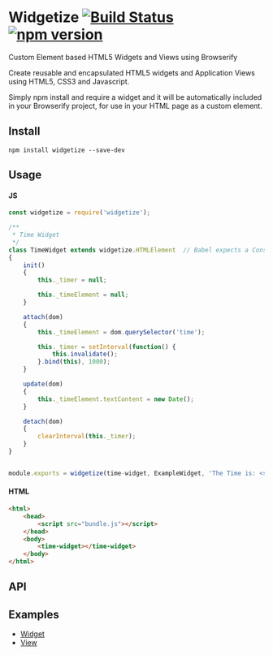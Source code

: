 # Widgetize  [![Build Status](https://travis-ci.org/bealearts/widgetize.svg)](https://travis-ci.org/bealearts/widgetize) [![npm version](https://badge.fury.io/js/widgetize.svg)](http://badge.fury.io/js/widgetize)
Custom Element based HTML5 Widgets and Views using Browserify

Create reusable and encapsulated HTML5 widgets and Application Views using HTML5, CSS3 and Javascript. 

Simply npm install and require a widget and it will be automatically included in your Browserify project, for use in your HTML page as a custom element.

## Install
```shell
npm install widgetize --save-dev
```

## Usage

#### JS
```js
const widgetize = require('widgetize');

/**
 * Time Widget
 */
class TimeWidget extends widgetize.HTMLElement	// Babel expects a Constructor Function, not an Object Prototype i.e. HTMLElement
{
	init() 
	{
		this._timer = null;

		this._timeElement = null;
	}

	attach(dom) 
	{
		this._timeElement = dom.querySelector('time');

		this._timer = setInterval(function() {
			this.invalidate();
		}.bind(this), 1000);
	}

	update(dom) 
	{
		this._timeElement.textContent = new Date();
	}

	detach(dom)
	{
		clearInterval(this._timer);
	}	
}


module.exports = widgetize(time-widget, ExampleWidget, 'The Time is: <span></span>');

```

#### HTML
```html
<html>
	<head>
		<script src="bundle.js"></script>
	</head>
	<body>
		<time-widget></time-widget>	
	</body>
</html>
```

## API

## Examples
- [Widget](examples/example-widget)
- [View](examples/example-view)
